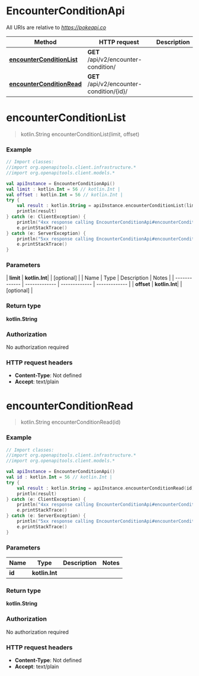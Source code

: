 # EncounterConditionApi

All URIs are relative to *https://pokeapi.co*

| Method | HTTP request | Description |
| ------------- | ------------- | ------------- |
| [**encounterConditionList**](EncounterConditionApi.md#encounterConditionList) | **GET** /api/v2/encounter-condition/ |  |
| [**encounterConditionRead**](EncounterConditionApi.md#encounterConditionRead) | **GET** /api/v2/encounter-condition/{id}/ |  |


<a id="encounterConditionList"></a>
# **encounterConditionList**
> kotlin.String encounterConditionList(limit, offset)



### Example
```kotlin
// Import classes:
//import org.openapitools.client.infrastructure.*
//import org.openapitools.client.models.*

val apiInstance = EncounterConditionApi()
val limit : kotlin.Int = 56 // kotlin.Int | 
val offset : kotlin.Int = 56 // kotlin.Int | 
try {
    val result : kotlin.String = apiInstance.encounterConditionList(limit, offset)
    println(result)
} catch (e: ClientException) {
    println("4xx response calling EncounterConditionApi#encounterConditionList")
    e.printStackTrace()
} catch (e: ServerException) {
    println("5xx response calling EncounterConditionApi#encounterConditionList")
    e.printStackTrace()
}
```

### Parameters
| **limit** | **kotlin.Int**|  | [optional] |
| Name | Type | Description  | Notes |
| ------------- | ------------- | ------------- | ------------- |
| **offset** | **kotlin.Int**|  | [optional] |

### Return type

**kotlin.String**

### Authorization

No authorization required

### HTTP request headers

 - **Content-Type**: Not defined
 - **Accept**: text/plain

<a id="encounterConditionRead"></a>
# **encounterConditionRead**
> kotlin.String encounterConditionRead(id)



### Example
```kotlin
// Import classes:
//import org.openapitools.client.infrastructure.*
//import org.openapitools.client.models.*

val apiInstance = EncounterConditionApi()
val id : kotlin.Int = 56 // kotlin.Int | 
try {
    val result : kotlin.String = apiInstance.encounterConditionRead(id)
    println(result)
} catch (e: ClientException) {
    println("4xx response calling EncounterConditionApi#encounterConditionRead")
    e.printStackTrace()
} catch (e: ServerException) {
    println("5xx response calling EncounterConditionApi#encounterConditionRead")
    e.printStackTrace()
}
```

### Parameters
| Name | Type | Description  | Notes |
| ------------- | ------------- | ------------- | ------------- |
| **id** | **kotlin.Int**|  | |

### Return type

**kotlin.String**

### Authorization

No authorization required

### HTTP request headers

 - **Content-Type**: Not defined
 - **Accept**: text/plain

